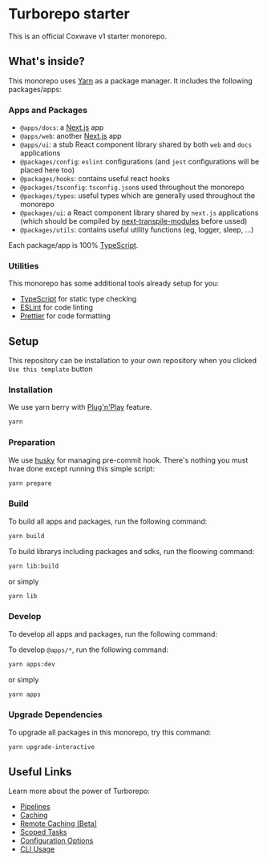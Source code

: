 # Turborepo starter

This is an official Coxwave v1 starter monorepo.

## What's inside?

This monorepo uses [Yarn](https://classic.yarnpkg.com/lang/en/) as a package manager. It includes the following packages/apps:

### Apps and Packages

- `@apps/docs`: a [Next.js](https://nextjs.org) app
- `@apps/web`: another [Next.js](https://nextjs.org) app
- `@apps/ui`: a stub React component library shared by both `web` and `docs` applications
- `@packages/config`: `eslint` configurations (and `jest` configurations will be placed here too)
- `@packages/hooks`: contains useful react hooks
- `@packages/tsconfig`: `tsconfig.json`s used throughout the monorepo
- `@packages/types`: useful types which are generally used throughout the monorepo
- `@packages/ui`: a React component library shared by `next.js` applications (which should be compiled by [next-transpile-modules](https://github.com/martpie/next-transpile-modules) before ussed)
- `@packages/utils`: contains useful utility functions (eg, logger, sleep, ...)

Each package/app is 100% [TypeScript](https://www.typescriptlang.org/).

### Utilities

This monorepo has some additional tools already setup for you:

- [TypeScript](https://www.typescriptlang.org/) for static type checking
- [ESLint](https://eslint.org/) for code linting
- [Prettier](https://prettier.io) for code formatting

## Setup

This repository can be installation to your own repository when you clicked `Use this template` button

### Installation

We use yarn berry with [Plug'n'Play](https://yarnpkg.com/features/pnp) feature.

```sh
yarn
```

### Preparation

We use [husky](https://typicode.github.io/husky/#/) for managing pre-commit hook.
There's nothing you must hvae done except running this simple script:

```sh
yarn prepare
```

### Build

To build all apps and packages, run the following command:

```sh
yarn build
```

To build librarys including packages and sdks, run the floowing command:

```sh
yarn lib:build
```

or simply

```sh
yarn lib
```

### Develop

To develop all apps and packages, run the following command:

To develop `@apps/*`, run the following command:

```sh
yarn apps:dev
```

or simply

```sh
yarn apps
```

### Upgrade Dependencies

To upgrade all packages in this monorepo,
try this command:

```sh
yarn upgrade-interactive
```

## Useful Links

Learn more about the power of Turborepo:

- [Pipelines](https://turborepo.org/docs/features/pipelines)
- [Caching](https://turborepo.org/docs/features/caching)
- [Remote Caching (Beta)](https://turborepo.org/docs/features/remote-caching)
- [Scoped Tasks](https://turborepo.org/docs/features/scopes)
- [Configuration Options](https://turborepo.org/docs/reference/configuration)
- [CLI Usage](https://turborepo.org/docs/reference/command-line-reference)
